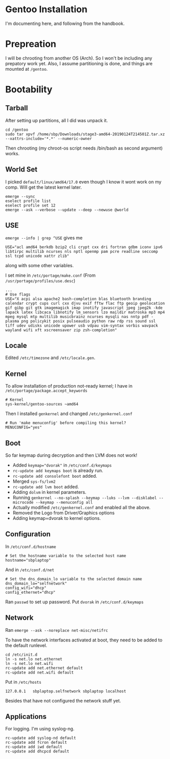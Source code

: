 # Gentoo Installation

I'm documenting here, and following from the handbook.


# Prepreation

I will be chrooting from another OS (Arch).
So I won't be including any prepatory work yet.
Also, I assume partitioning is done, and things are mounted at `/gentoo`.

# Bootability

## Tarball

After setting up partitions, all I did was unpack it.

```
cd /gentoo
sudo tar xpvf /home/sbp/Downloads/stage3-amd64-20190124T214501Z.tar.xz --xattrs-include='*.*' --numeric-owner
```

Then chrooting (my chroot-os script needs /bin/bash as second argument) works.

## World Set

I picked `default/linux/amd64/17.0` even though I know it wont work on my comp.
Will get the latest kernel later.

```
emerge --sync
eselect profile list
eselect profile set 12
emerge --ask --verbose --update --deep --newuse @world
```

## USE

`emerge --info | grep ^USE` gives me

```
USE="acl amd64 berkdb bzip2 cli crypt cxx dri fortran gdbm iconv ipv6 libtirpc multilib ncurses nls nptl openmp pam pcre readline seccomp ssl tcpd unicode xattr zlib"
```

along with some other variables.

I set mine in `/etc/portage/make.conf` (From `/usr/portage/profiles/use.desc`)

```
...
# Use flags
USE="X acpi alsa apache2 bash-completion blas bluetooth branding calendar crypt cups curl cxx djvu exif fftw flac ftp geoip geolocation gif gibp git gtk imagemagick imap inotify javascript jpeg jpeg2k -kde lapack latex libcaca libnotify lm_sensors lzo maildir matroska mp3 mp4 mpeg mysql mtp multilib musicbrainz ncurses mysqli nas nntp pdf -plasma png policykit posix pulseaudio python raw rdp rss sound ssl tiff udev udisks unicode upower usb vdpau vim-syntax vorbis wavpack wayland wifi xft xscreensaver zip zsh-completion"
```

## Locale

Edited `/etc/timezone` and `/etc/locale.gen`.

## Kernel

To allow installation of production not-ready kernel; I have in `/etc/portage/package.accept_keywords`

```
# Kernel
sys-kernel/gentoo-sources ~amd64
```

Then I installed `genkernel` and changed `/etc/genkernel.conf`

```
# Run 'make menuconfig' before compiling this kernel?
MENUCONFIG="yes"
```

## Boot

So far keymap during decryption and then LVM does not work!

* Added `keymap="dvorak"` in `/etc/conf.d/keymaps`
* `rc-update add keymaps boot` is already run.
* `rc-update add consolefont boot` added.
* Merged `sys-fs/lvm2`
* `rc-update add lvm boot` added.
* Adding `dolvm` in kernel parameters.
* Running `genkernel --no-splash --keymap --luks --lvm --disklabel --microcode --keymap --menuconfig all`
* Actually modified `/etc/genkernel.conf` and enabled all the above.
* Removed the Logo from Driver/Graphics options
* Adding keymap=dvorak to kernel options.


## Configuration

In `/etc/conf.d/hostname`

```
# Set the hostname variable to the selected host name
hostname="sbplaptop"
```

And in `/etc/conf.d/net`

```
# Set the dns_domain_lo variable to the selected domain name
dns_domain_lo="selfnetwork"
config_wifi="dhcp"
config_ethernet="dhcp"
```

Ran `passwd` to set up password.
Put `dvorak` in `/etc/conf.d/keymaps`


## Network

Ran `emerge --ask --noreplace net-misc/netifrc`

To have the network interfaces activated at boot,
they need to be added to the default runlevel.

```
cd /etc/init.d
ln -s net.lo net.ethernet
ln -s net.lo net.wifi
rc-update add net.ethernet default
rc-update add net.wifi default
```

Put in `/etc/hosts`

```
127.0.0.1   sbplaptop.selfnetwork sbplaptop localhost
```

Besides that have not configured the network stuff yet.

## Applications

For logging. I'm using syslog-ng.

```
rc-update add syslog-nd default
rc-update add fcron default
rc-update add iwd default
rc-update add dhcpcd default
```
